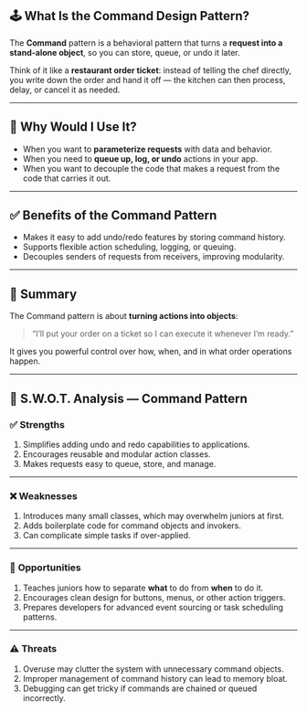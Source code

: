 
## 🕹️ What Is the Command Design Pattern?

The **Command** pattern is a behavioral pattern that turns a **request into a stand-alone object**, so you can store, queue, or undo it later.

Think of it like a **restaurant order ticket**: instead of telling the chef directly, you write down the order and hand it off — the kitchen can then process, delay, or cancel it as needed.

---

## 🤔 Why Would I Use It?

* When you want to **parameterize requests** with data and behavior.
* When you need to **queue up, log, or undo** actions in your app.
* When you want to decouple the code that makes a request from the code that carries it out.

---

## ✅ Benefits of the Command Pattern

* Makes it easy to add undo/redo features by storing command history.
* Supports flexible action scheduling, logging, or queuing.
* Decouples senders of requests from receivers, improving modularity.

---

## 🧩 Summary

The Command pattern is about **turning actions into objects**:

> “I’ll put your order on a ticket so I can execute it whenever I’m ready.”

It gives you powerful control over how, when, and in what order operations happen.

---

## 🧠 S.W\.O.T. Analysis — Command Pattern

### ✅ **Strengths**

1. Simplifies adding undo and redo capabilities to applications.
2. Encourages reusable and modular action classes.
3. Makes requests easy to queue, store, and manage.

---

### ❌ **Weaknesses**

1. Introduces many small classes, which may overwhelm juniors at first.
2. Adds boilerplate code for command objects and invokers.
3. Can complicate simple tasks if over-applied.

---

### 🌱 **Opportunities**

1. Teaches juniors how to separate **what** to do from **when** to do it.
2. Encourages clean design for buttons, menus, or other action triggers.
3. Prepares developers for advanced event sourcing or task scheduling patterns.

---

### ⚠️ **Threats**

1. Overuse may clutter the system with unnecessary command objects.
2. Improper management of command history can lead to memory bloat.
3. Debugging can get tricky if commands are chained or queued incorrectly.


